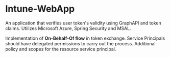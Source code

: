 # Intune-WebApp
An application that verifies user token's validity using GraphAPI and token claims.
Utilizes Microsoft Azure, Spring Security and MSAL.

Implementation of **On-Behalf-Of flow** in token exchange.
Service Principals should have delegated permissions to carry out the process.
Additional policy and scopes for the resource service principal.

